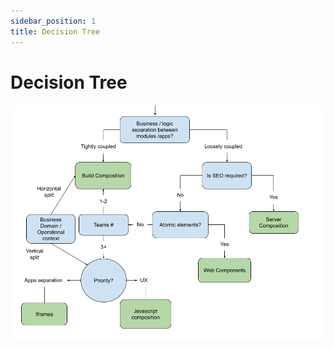 ```yaml
---
sidebar_position: 1
title: Decision Tree
---
```


# Decision Tree


![Docs Version Dropdown](/img/tree.png)